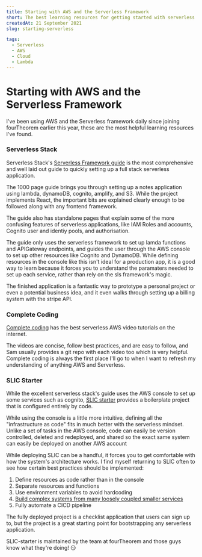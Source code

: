 ```yaml
---
title: Starting with AWS and the Serverless Framework 
short: The best learning resources for getting started with serverless.
createdAt: 21 September 2021
slug: starting-serverless

tags:
  - Serverless
  - AWS
  - Cloud
  - Lambda
---
```



# Starting with AWS and the Serverless Framework

I've been using AWS and the Serverless framework daily since joining fourTheorem earlier this year, these are the most helpful learning resources I've found. 

### Serverless Stack 
Serverless Stack's [Serverless Framework guide](https://serverless-stack.com/chapters/setup-the-serverless-framework.html) is the most comprehensive and well laid out guide to quickly setting up a full stack serverless application.

The 1000 page guide brings you through setting up a notes application using lambda, dynamoDB, cognito, amplify, and S3. While the project implements React, the important bits are explained clearly enough to be followed along with any frontend framework. 

The guide also has standalone pages that explain some of the more confusing features of serverless applications, like IAM Roles and accounts, Cognito user and identiy pools, and authorisation. 

The guide only uses the serverless framework to set up lamda functions and APIGateway endpoints, and guides the user through the AWS console to set up other resources like Cognito and DynamoDB. While defining resources in the console like this isn't ideal for a production app, it is a good way to learn because it forces you to understand the paramaters needed to set up each service, rather than rely on the sls framework's magic. 

The finished application is a fantastic way to prototype a personal project or even a potential business idea, and it even walks through setting up a billing system with the stripe API. 

### Complete Coding 
[Complete coding](https://www.youtube.com/channel/UC8uBP0Un18DJAnWjm1CPqBg) has the best serverless AWS video tutorials on the internet.

The videos are concise, follow best practices, and are easy to follow, and Sam usually provides a git repo with each video too which is very helpful. Complete coding is always the first place I'll go to when I want to refresh my understanding of anything AWS and Serverless. 

### SLIC Starter 
While the excellent serverless stack's guide uses the AWS console to set up some services such as cognito, [SLIC starter](https://github.com/fourtheorem/slic-starter) provides a boilerplate project that is configured entirely by code. 

While using the console is a little more intuitive, defining all the "infrastructure as code" fits in much better with the serverless mindset. Unlike a set of tasks in the AWS console, code can easily be version controlled, deleted and redeployed, and shared so the exact same system can easily be deployed on another AWS account

While deploying SLIC can be a handful, it forces you to get comfortable with how the system's architecture works. I find myself returning to SLIC often to see how certain best practices should be implemented:

1. Define resources as code rather than in the console
2. Separate resources and functions
3. Use environment variables to avoid hardcoding 
4. [Build complex systems from many loosely coupled smaller services](https://www.fourtheorem.com/blog/monorepo)
5. Fully automate a CICD pipeline

The fully deployed project is a checklist application that users can sign up to, but the project is a great starting point for bootstrapping any serverless application. 

SLIC-starter is maintained by the team at fourTheorem and those guys know what they're doing! :smirk: 




